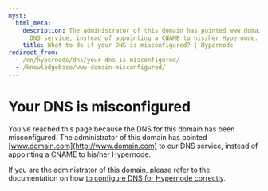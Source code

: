 ```yaml
---
myst:
  html_meta:
    description: The administrator of this domain has pointed www.domain.com to our
      DNS service, instead of appointing a CNAME to his/her Hypernode.
    title: What to do if your DNS is misconfigured? | Hypernode
redirect_from:
  - /en/hypernode/dns/your-dns-is-misconfigured/
  - /knowledgebase/www-domain-misconfigured/
---
```


<!-- source: https://support.hypernode.com/en/hypernode/dns/your-dns-is-misconfigured/ -->

# Your DNS is misconfigured

You’ve reached this page because the DNS for this domain has been misconfigured. The administrator of this domain has pointed [www.domain.com](http://www.domain.com) to our DNS service, instead of appointing a CNAME to his/her Hypernode.

If you are the administrator of this domain, please refer to the documentation on how [to configure DNS for Hypernode correctly](how-to-manage-your-dns-settings-for-hypernode.md).
